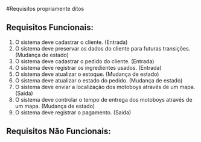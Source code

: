 #Requisitos propriamente ditos


Requisitos Funcionais:
--
1.  O sistema deve cadastrar o cliente. (Entrada)
2.  O sistema deve preservar os dados do cliente para futuras transições. (Mudança de estado)
3.  O sistema deve cadastrar o pedido do cliente. (Entrada)
4.  O sistema deve registrar os ingredientes usados. (Entrada)
5.  O sistema deve atualizar o estoque. (Mudança de estado)
6.  O sistema deve atualizar o estado do pedido. (Mudança de estado)
7.  O sistema deve enviar a localização dos motoboys através de um mapa. (Saida)
8.  O sistema deve controlar o tempo de entrega dos motoboys através de um mapa. (Mudança de estado)
9.  O sistema deve registrar o pagamento. (Saida)


Requisitos Não Funcionais:
--
